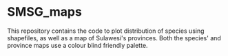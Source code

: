 # SMSG_maps
This repository contains the code to plot distribution of species using shapefiles, as well as a map of Sulawesi's provinces. Both the species' and province maps use a colour blind friendly palette. 
